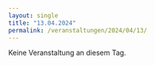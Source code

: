 ```yaml
---
layout: single
title: "13.04.2024"
permalink: /veranstaltungen/2024/04/13/
---
```


Keine Veranstaltung an diesem Tag.
